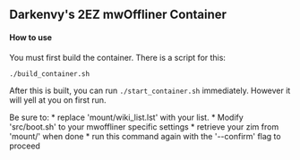 ## Darkenvy's 2EZ mwOffliner Container

#### How to use
You must first build the container. There is a script for this:

`./build_container.sh`

After this is built, you can run `./start_container.sh` immediately. However it will yell at you on first run.

Be sure to: 
    * replace 'mount/wiki_list.lst' with your list. * Modify 'src/boot.sh' to your mwoffliner specific settings
    * retrieve your zim from 'mount/' when done
    * run this command again with the '--confirm' flag to proceed